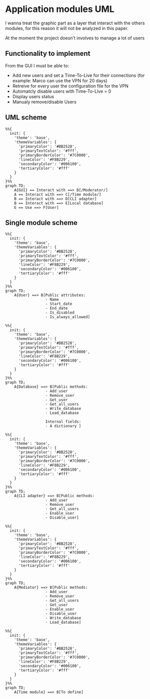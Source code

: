 # Application modules UML

I wanna treat the graphic part as a layer that interact with the others modules,
for this reason it will not be analyzed in this paper.

At the moment the project doesn't involves to manage a lot of users

## Functionality to implement

From the GUI I must be able to:
- Add new users and set a Time-To-Live for their connections (for example: Marco
   can use the VPN for 20 days)
- Retreive for every user the configuration file for the VPN
- Automatcly disable users with Time-To-Live = 0
- Display users status
- Manualy remove/disable Users

## UML scheme

```mermaid
%%{
  init: {
    'theme': 'base',
    'themeVariables': {
      'primaryColor': '#BB2528',
      'primaryTextColor': '#fff',
      'primaryBorderColor': '#7C0000',
      'lineColor': '#F8B229',
      'secondaryColor': '#006100',
      'tertiaryColor': '#fff'
    }
  }
}%%
graph TD;
    A{GUI} == Interact with ==> B[/Moderator/]
    A == Interact with ==> C[/Time module/]
    B == Interact with ==> D[CLI adapter]
    B == Interact with ==> E[Local database]
    E == Use ==> F[User]
```

## Single module scheme


```mermaid
%%{
  init: {
    'theme': 'base',
    'themeVariables': {
      'primaryColor': '#BB2528',
      'primaryTextColor': '#fff',
      'primaryBorderColor': '#7C0000',
      'lineColor': '#F8B229',
      'secondaryColor': '#006100',
      'tertiaryColor': '#fff'
    }
  }
}%%
graph TD;
    A{User} ==> B[Public attributes:  
                  - Name
                  - Start_date
                  - End_date
                  - Is_disabled
                  - Is_always_allowed]
```  

```mermaid
%%{
  init: {
    'theme': 'base',
    'themeVariables': {
      'primaryColor': '#BB2528',
      'primaryTextColor': '#fff',
      'primaryBorderColor': '#7C0000',
      'lineColor': '#F8B229',
      'secondaryColor': '#006100',
      'tertiaryColor': '#fff'
    }
  }
}%%
graph TD;
    A{Database} ==> B[Public methods:  
                  - Add_user
                  - Remove_user
                  - Get_user
                  - Get_all_users
                  - Write_database
                  - Load_database

                  Internal fields:
                  - A dictionary ]
```

```mermaid
%%{
  init: {
    'theme': 'base',
    'themeVariables': {
      'primaryColor': '#BB2528',
      'primaryTextColor': '#fff',
      'primaryBorderColor': '#7C0000',
      'lineColor': '#F8B229',
      'secondaryColor': '#006100',
      'tertiaryColor': '#fff'
    }
  }
}%%
graph TD;
    A{CLI adapter} ==> B[Public methods:  
                  - Add_user
                  - Remove_user
                  - Get_all_users
                  - Enable_user
                  - Disable_user]
```


```mermaid
%%{
  init: {
    'theme': 'base',
    'themeVariables': {
      'primaryColor': '#BB2528',
      'primaryTextColor': '#fff',
      'primaryBorderColor': '#7C0000',
      'lineColor': '#F8B229',
      'secondaryColor': '#006100',
      'tertiaryColor': '#fff'
    }
  }
}%%
graph TD;
    A{Mediator} ==> B[Public methods:  
                  - Add_user
                  - Remove_user
                  - Get_all_users
                  - Get_user
                  - Enable_user
                  - Disable_user
                  - Write_database
                  - Load_database]
```

```mermaid
%%{
  init: {
    'theme': 'base',
    'themeVariables': {
      'primaryColor': '#BB2528',
      'primaryTextColor': '#fff',
      'primaryBorderColor': '#7C0000',
      'lineColor': '#F8B229',
      'secondaryColor': '#006100',
      'tertiaryColor': '#fff'
    }
  }
}%%
graph TD;
    A{Time module} ==> B[To define]
```
